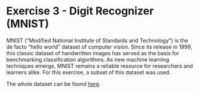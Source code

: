 # Exercise 3 - Digit Recognizer (MNIST)
MNIST ("Modified National Institute of Standards and Technology") is the de facto “hello world” dataset of computer vision. Since its release in 1999, this classic dataset of handwritten images has served as the basis for benchmarking classification algorithms. As new machine learning techniques emerge, MNIST remains a reliable resource for researchers and learners alike. For this exercise, a subset of this dataset was used.

The whole dataset can be found <a href='https://www.kaggle.com/c/digit-recognizer'>here<a/>.
